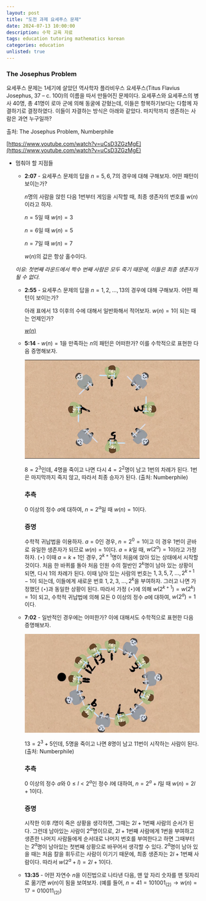 ```yaml
---
layout: post
title: "도전 과제 요세푸스 문제"
date: 2024-07-13 10:00:00
description: 수학 교육 자료
tags: education tutoring mathematics korean
categories: education
unlisted: true
---
```



### The Josephus Problem

요세푸스 문제는 1세기에 살았던 역사학자 플라비우스 요세푸스(Titus Flavius Josephus, 37 – c. 100)의 이름을 따서 만들어진 문제이다. 요세푸스와 요세푸스의 병사 $40$명, 총 $41$명이 로마 군에 의해 동굴에 갇혔는데, 이들은 항복하기보다는 다함께 자결하기로 결정하였다. 이들이 자결하는 방식은 아래와 같았다. 마지막까지 생존하는 사람은 과연 누구일까?

출처: The Josephus Problem, Numberphile

[https://www.youtube.com/watch?v=uCsD3ZGzMgE](https://www.youtube.com/watch?v=uCsD3ZGzMgE)

- 멈춰야 할 지점들
    - **2:07** - 요세푸스 문제의 답을 $n=5, 6, 7$의 경우에 대해 구해보자. 어떤 패턴이 보이는가?
        
        $n$명의 사람을 앉힌 다음 $1$번부터 게임을 시작할 때, 최종 생존자의 번호를 $w(n)$이라고 하자.
        
        $n=5$일 때 $w(n)=3$
        
        $n=6$일 때 $w(n)=5$
        
        $n=7$일 때 $w(n)=7$
        
        $w(n)$의 값은 항상 홀수이다.
        
    *이유: 첫번째 라운드에서 짝수 번째 사람은 모두 죽기 때문에, 이들은 최종 생존자가 될 수 없다.*
        
    - **2:55** - 요세푸스 문제의 답을 $n=1, 2, \;\dots, 13$의 경우에 대해 구해보자. 어떤 패턴이 보이는가?
        
        아래 표에서 $13$ 이후의 수에 대해서 일반화해서 적어보자. $w(n)=1$이 되는 때는 언제인가?
        
        [$w(n)$](%EB%8F%84%EC%A0%84%20%EA%B3%BC%EC%A0%9C%20%EC%9A%94%EC%84%B8%ED%91%B8%EC%8A%A4%20%EB%AC%B8%EC%A0%9C%202636215cfa7f4b16a3a2eb9310b4b56a/$w(n)$%20b3dafc5e903941eb902eb27430e24584.csv)
        
    - **5:14** - $w(n)=1$을 만족하는 $n$의 패턴은 어떠한가? 이를 수학적으로 표현한 다음 증명해보자.
        
        ![$8=2^3$인데, $4$명을 죽이고 나면 다시 $4=2^2$명이 남고 $1$번의 차례가 된다. $1$번은 마지막까지 죽지 않고, 따라서 최종 승자가 된다. (출처: Numberphile)](/assets/img/blog/tutoring/untitled__2636215cfa7f4b16a3a2eb9310b4b.png)
        
        $8=2^3$인데, $4$명을 죽이고 나면 다시 $4=2^2$명이 남고 $1$번의 차례가 된다. $1$번은 마지막까지 죽지 않고, 따라서 최종 승자가 된다. (출처: Numberphile)
        
        ### 추측
        
        $0$ 이상의 정수 $a$에 대하여, $n=2^a$일 때 $w(n)=1$이다.
        
        ### 증명
        
        수학적 귀납법을 이용하자.
        $a=0$인 경우, $n=2^0=1$이고 이 경우 $1$번이 곧바로 유일한 생존자가 되므로 $w(n)=1$이다.
    $a=k$일 때, $w(2^a)=1$이라고 가정하자. $(\star)$ 이때
        $a=k+1$인 경우, $2^{k+1}$명이 처음에 앉아 있는 상태에서 시작할 것이다.
        처음 한 바퀴를 돌아 처음 인원 수의 절반인 $2^k$명이 남아 있는 상황이 되면, 다시 $1$의 차례가 된다.
        이때 남아 있는 사람의 번호는 $1, 3, 5, 7, \;\dots, 2^{k+1}-1$이 되는데,
        이들에게 새로운 번호 $1, 2, 3, \;\dots, 2^k$을 부여하자.
    그러고 나면 가정했던 $(\star)$과 동일한 상황이 된다.
    따라서 가정 $(\star)$에 의해 $w(2^{k+1})=w(2^k)=1$이 되고,
        수학적 귀납법에 의해 모든 $0$ 이상의 정수 $a$에 대하여, $w(2^a)=1$이다.
        
    - **7:02** - 일반적인 경우에는 어떠한가? 이에 대해서도 수학적으로 표현한 다음 증명해보자.
        
        ![$13=2^3+5$인데, $5$명을 죽이고 나면 $8$명이 남고 $11$번이 시작하는 사람이 된다. (출처: Numberphile)](/assets/img/blog/tutoring/untitled_1__2636215cfa7f4b16a3a2eb9310b4b.png)
        
        $13=2^3+5$인데, $5$명을 죽이고 나면 $8$명이 남고 $11$번이 시작하는 사람이 된다. (출처: Numberphile)
        
        ### 추측
        
        $0$ 이상의 정수 $a$와 $0\le l<2^a$인 정수 $l$에 대하여, $n=2^a+l$일 때 $w(n)=2l+1$이다.
        
        ### 증명
        
        시작한 이후 $l$명이 죽은 상황을 생각하면, 그때는 $2l+1$번째 사람의 순서가 된다.
        그런데 남아있는 사람이 $2^a$명이므로, $2l+1$번째 사람에게 $1$번을 부여하고
        생존한 나머지 사람들에게 순서대로 나머지 번호를 부여한다고 하면
        그때부터는 $2^a$명이 남아있는 첫번째 상황으로 바꾸어서 생각할 수 있다.
        $2^a$명이 남아 있을 때는 처음 칼을 휘두르는 사람이 이기기 때문에,
        최종 생존자는 $2l+1$번째 사람이다. 따라서 $w(2^a +l)=2l+1$이다.
        
    - **13:35** - 어떤 자연수 $n$을 이진법으로 나타낸 다음, 맨 앞 자리 숫자를 맨 뒷자리로 옮기면 $w(n)$이 됨을 보여보자. (예를 들어, $n=41=101001_{(2)} \rightarrow w(n)=17=010011_{(2)}$)
